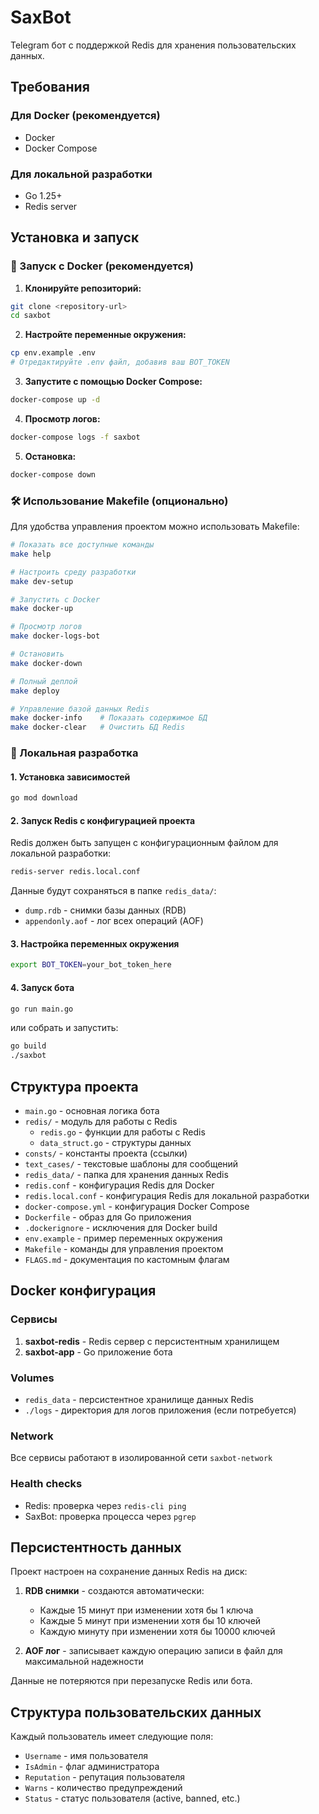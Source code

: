 # SaxBot

Telegram бот с поддержкой Redis для хранения пользовательских данных.

## Требования

### Для Docker (рекомендуется)
- Docker
- Docker Compose

### Для локальной разработки
- Go 1.25+
- Redis server

## Установка и запуск

### 🐳 Запуск с Docker (рекомендуется)

1. **Клонируйте репозиторий:**
```bash
git clone <repository-url>
cd saxbot
```

2. **Настройте переменные окружения:**
```bash
cp env.example .env
# Отредактируйте .env файл, добавив ваш BOT_TOKEN
```

3. **Запустите с помощью Docker Compose:**
```bash
docker-compose up -d
```

4. **Просмотр логов:**
```bash
docker-compose logs -f saxbot
```

5. **Остановка:**
```bash
docker-compose down
```

### 🛠️ Использование Makefile (опционально)

Для удобства управления проектом можно использовать Makefile:

```bash
# Показать все доступные команды
make help

# Настроить среду разработки
make dev-setup

# Запустить с Docker
make docker-up

# Просмотр логов
make docker-logs-bot

# Остановить
make docker-down

# Полный деплой
make deploy

# Управление базой данных Redis
make docker-info    # Показать содержимое БД
make docker-clear   # Очистить БД Redis
```

### 🔧 Локальная разработка

#### 1. Установка зависимостей

```bash
go mod download
```

#### 2. Запуск Redis с конфигурацией проекта

Redis должен быть запущен с конфигурационным файлом для локальной разработки:

```bash
redis-server redis.local.conf
```

Данные будут сохраняться в папке `redis_data/`:
- `dump.rdb` - снимки базы данных (RDB)
- `appendonly.aof` - лог всех операций (AOF)

#### 3. Настройка переменных окружения

```bash
export BOT_TOKEN=your_bot_token_here
```

#### 4. Запуск бота

```bash
go run main.go
```

или собрать и запустить:

```bash
go build
./saxbot
```

## Структура проекта

- `main.go` - основная логика бота
- `redis/` - модуль для работы с Redis
  - `redis.go` - функции для работы с Redis
  - `data_struct.go` - структуры данных
- `consts/` - константы проекта (ссылки)
- `text_cases/` - текстовые шаблоны для сообщений
- `redis_data/` - папка для хранения данных Redis
- `redis.conf` - конфигурация Redis для Docker
- `redis.local.conf` - конфигурация Redis для локальной разработки
- `docker-compose.yml` - конфигурация Docker Compose
- `Dockerfile` - образ для Go приложения
- `.dockerignore` - исключения для Docker build
- `env.example` - пример переменных окружения
- `Makefile` - команды для управления проектом
- `FLAGS.md` - документация по кастомным флагам

## Docker конфигурация

### Сервисы

1. **saxbot-redis** - Redis сервер с персистентным хранилищем
2. **saxbot-app** - Go приложение бота

### Volumes

- `redis_data` - персистентное хранилище данных Redis
- `./logs` - директория для логов приложения (если потребуется)

### Network

Все сервисы работают в изолированной сети `saxbot-network`

### Health checks

- Redis: проверка через `redis-cli ping`
- SaxBot: проверка процесса через `pgrep`

## Персистентность данных

Проект настроен на сохранение данных Redis на диск:

1. **RDB снимки** - создаются автоматически:
   - Каждые 15 минут при изменении хотя бы 1 ключа
   - Каждые 5 минут при изменении хотя бы 10 ключей
   - Каждую минуту при изменении хотя бы 10000 ключей

2. **AOF лог** - записывает каждую операцию записи в файл для максимальной надежности

Данные не потеряются при перезапуске Redis или бота.

## Структура пользовательских данных

Каждый пользователь имеет следующие поля:
- `Username` - имя пользователя
- `IsAdmin` - флаг администратора
- `Reputation` - репутация пользователя
- `Warns` - количество предупреждений
- `Status` - статус пользователя (active, banned, etc.)
